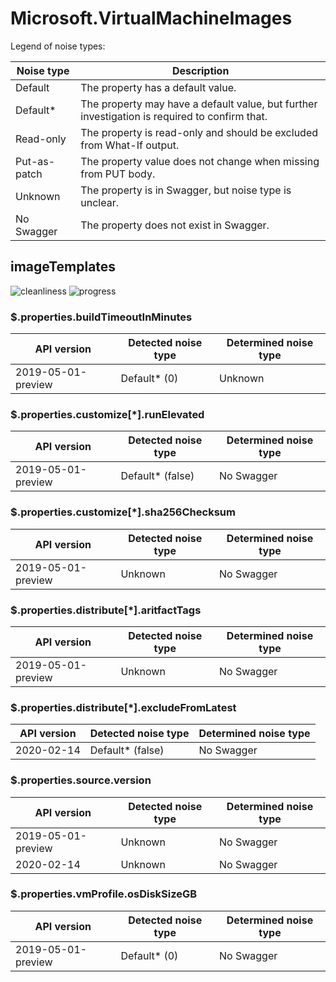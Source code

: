 # Microsoft.VirtualMachineImages

Legend of noise types:

| Noise type   | Description                                                                                   |
| ------------ | --------------------------------------------------------------------------------------------- |
| Default      | The property has a default value.                                                             |
| Default*     | The property may have a default value, but further investigation is required to confirm that. |
| Read-only    | The property is read-only and should be excluded from What-If output.                         |
| Put-as-patch | The property value does not change when missing from PUT body.                                |
| Unknown      | The property is in Swagger, but noise type is unclear.                                        |
| No Swagger   | The property does not exist in Swagger.                                                       |

## imageTemplates

![cleanliness](https://img.shields.io/badge/cleanliness-84.00%25%20(42%20/%2050)-green) ![progress](https://img.shields.io/badge/progress-0.00%25%20(0%20/%208)-red)

### \$.properties.buildTimeoutInMinutes

| API version        | Detected noise type | Determined noise type |
| ------------------ | ------------------- | --------------------- |
| 2019-05-01-preview | Default* (0)        | Unknown               |

### \$.properties.customize[*].runElevated

| API version        | Detected noise type | Determined noise type |
| ------------------ | ------------------- | --------------------- |
| 2019-05-01-preview | Default* (false)    | No Swagger            |

### \$.properties.customize[*].sha256Checksum

| API version        | Detected noise type | Determined noise type |
| ------------------ | ------------------- | --------------------- |
| 2019-05-01-preview | Unknown             | No Swagger            |

### \$.properties.distribute[*].aritfactTags

| API version        | Detected noise type | Determined noise type |
| ------------------ | ------------------- | --------------------- |
| 2019-05-01-preview | Unknown             | No Swagger            |

### \$.properties.distribute[*].excludeFromLatest

| API version | Detected noise type | Determined noise type |
| ----------- | ------------------- | --------------------- |
| 2020-02-14  | Default* (false)    | No Swagger            |

### \$.properties.source.version

| API version        | Detected noise type | Determined noise type |
| ------------------ | ------------------- | --------------------- |
| 2019-05-01-preview | Unknown             | No Swagger            |
| 2020-02-14         | Unknown             | No Swagger            |

### \$.properties.vmProfile.osDiskSizeGB

| API version        | Detected noise type | Determined noise type |
| ------------------ | ------------------- | --------------------- |
| 2019-05-01-preview | Default* (0)        | No Swagger            |
